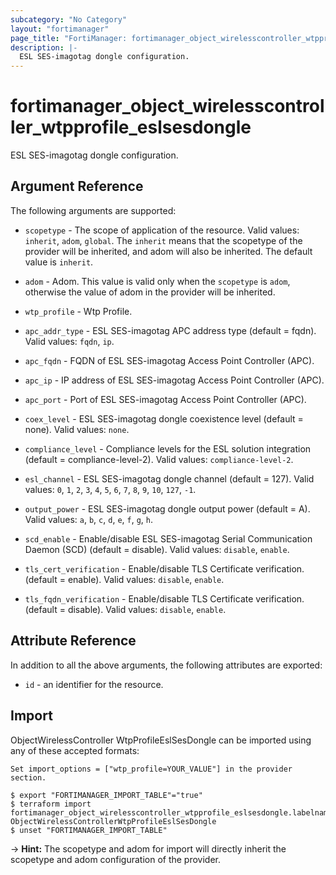 ```yaml
---
subcategory: "No Category"
layout: "fortimanager"
page_title: "FortiManager: fortimanager_object_wirelesscontroller_wtpprofile_eslsesdongle"
description: |-
  ESL SES-imagotag dongle configuration.
---
```


# fortimanager_object_wirelesscontroller_wtpprofile_eslsesdongle
ESL SES-imagotag dongle configuration.

## Argument Reference


The following arguments are supported:

* `scopetype` - The scope of application of the resource. Valid values: `inherit`, `adom`, `global`. The `inherit` means that the scopetype of the provider will be inherited, and adom will also be inherited. The default value is `inherit`.
* `adom` - Adom. This value is valid only when the `scopetype` is `adom`, otherwise the value of adom in the provider will be inherited.
* `wtp_profile` - Wtp Profile.

* `apc_addr_type` - ESL SES-imagotag APC address type (default = fqdn). Valid values: `fqdn`, `ip`.

* `apc_fqdn` - FQDN of ESL SES-imagotag Access Point Controller (APC).
* `apc_ip` - IP address of ESL SES-imagotag Access Point Controller (APC).
* `apc_port` - Port of ESL SES-imagotag Access Point Controller (APC).
* `coex_level` - ESL SES-imagotag dongle coexistence level (default = none). Valid values: `none`.

* `compliance_level` - Compliance levels for the ESL solution integration (default = compliance-level-2). Valid values: `compliance-level-2`.

* `esl_channel` - ESL SES-imagotag dongle channel (default = 127). Valid values: `0`, `1`, `2`, `3`, `4`, `5`, `6`, `7`, `8`, `9`, `10`, `127`, `-1`.

* `output_power` - ESL SES-imagotag dongle output power (default = A). Valid values: `a`, `b`, `c`, `d`, `e`, `f`, `g`, `h`.

* `scd_enable` - Enable/disable ESL SES-imagotag Serial Communication Daemon (SCD) (default = disable). Valid values: `disable`, `enable`.

* `tls_cert_verification` - Enable/disable TLS Certificate verification. (default = enable). Valid values: `disable`, `enable`.

* `tls_fqdn_verification` - Enable/disable TLS Certificate verification. (default = disable). Valid values: `disable`, `enable`.



## Attribute Reference

In addition to all the above arguments, the following attributes are exported:
* `id` - an identifier for the resource.

## Import

ObjectWirelessController WtpProfileEslSesDongle can be imported using any of these accepted formats:
```
Set import_options = ["wtp_profile=YOUR_VALUE"] in the provider section.

$ export "FORTIMANAGER_IMPORT_TABLE"="true"
$ terraform import fortimanager_object_wirelesscontroller_wtpprofile_eslsesdongle.labelname ObjectWirelessControllerWtpProfileEslSesDongle
$ unset "FORTIMANAGER_IMPORT_TABLE"
```
-> **Hint:** The scopetype and adom for import will directly inherit the scopetype and adom configuration of the provider.
